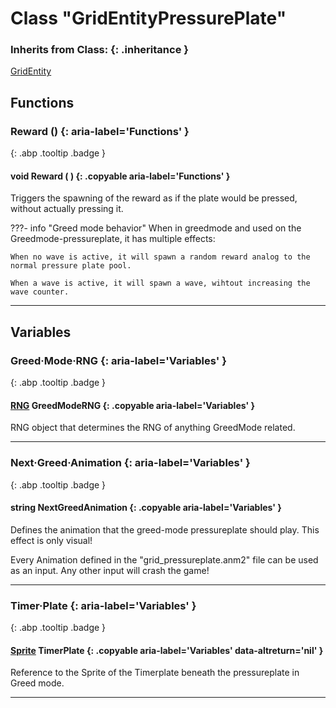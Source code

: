 # Class "GridEntityPressurePlate"
### Inherits from Class: {: .inheritance }
[GridEntity](GridEntity.md)
## Functions
### Reward () {: aria-label='Functions' }
[ ](#){: .abp .tooltip .badge }
#### void Reward ( ) {: .copyable aria-label='Functions' }
Triggers the spawning of the reward as if the plate would be pressed, without actually pressing it.

???- info "Greed mode behavior"
    When in greedmode and used on the Greedmode-pressureplate, it has multiple effects:

    When no wave is active, it will spawn a random reward analog to the normal pressure plate pool.

    When a wave is active, it will spawn a wave, wihtout increasing the wave counter.

___ 
## Variables
### Greed·Mode·RNG {: aria-label='Variables' }
[ ](#){: .abp .tooltip .badge }
#### [RNG](../abp/RNG) GreedModeRNG {: .copyable aria-label='Variables' }
RNG object that determines the RNG of anything GreedMode related.

___ 
### Next·Greed·Animation {: aria-label='Variables' }
[ ](#){: .abp .tooltip .badge }
#### string NextGreedAnimation  {: .copyable aria-label='Variables' }
Defines the animation that the greed-mode pressureplate should play. This effect is only visual!

Every Animation defined in the "grid_pressureplate.anm2" file can be used as an input. Any other input will crash the game!

___ 
### Timer·Plate {: aria-label='Variables' }
[ ](#){: .abp .tooltip .badge }
#### [Sprite](../abp/Sprite) TimerPlate  {: .copyable aria-label='Variables' data-altreturn='nil' }
Reference to the Sprite of the Timerplate beneath the pressureplate in Greed mode.

___ 
